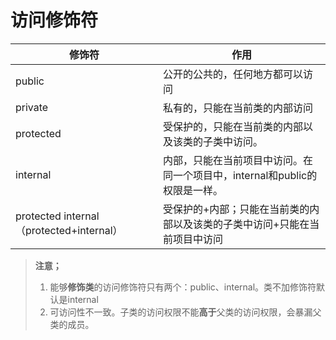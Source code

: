# 访问修饰符

| 修饰符                                   | 作用                                                         |
| ---------------------------------------- | ------------------------------------------------------------ |
| public                                   | 公开的公共的，任何地方都可以访问                             |
| private                                  | 私有的，只能在当前类的内部访问                               |
| protected                                | 受保护的，只能在当前类的内部以及该类的子类中访问。           |
| internal                                 | 内部，只能在当前项目中访问。在同一个项目中，internal和public的权限是一样。 |
| protected internal（protected+internal） | 受保护的+内部；只能在当前类的内部以及该类的子类中访问+只能在当前项目中访问 |

> **注意；**
>
> 1. 能够**修饰类**的访问修饰符只有两个：public、internal。类不加修饰符默认是internal
> 2. 可访问性不一致。子类的访问权限不能**高于**父类的访问权限，会暴漏父类的成员。



